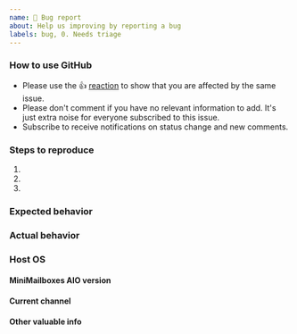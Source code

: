 ```yaml
---
name: 🐛 Bug report
about: Help us improving by reporting a bug
labels: bug, 0. Needs triage
---
```


<!--- Please keep this note for other contributors -->
### How to use GitHub

* Please use the 👍 [reaction](https://blog.github.com/2016-03-10-add-reactions-to-pull-requests-issues-and-comments/) to show that you are affected by the same issue.
* Please don't comment if you have no relevant information to add. It's just extra noise for everyone subscribed to this issue.
* Subscribe to receive notifications on status change and new comments. 

<!--- Please fill out the whole template below -->
### Steps to reproduce
1.
2.
3.

### Expected behavior <!--- Tell us what should happen -->

### Actual behavior <!--- Tell us what happens instead -->


### Host OS <!--- (the host OS on which you are trying to install AIO on) -->


#### MiniMailboxes AIO version <!--- (see MiniMailboxes AIO interface) -->

#### Current channel <!--- (see the channel name in the AIO interface) -->

#### Other valuable info <!--- (like logs, screenshots & Co.) -->
